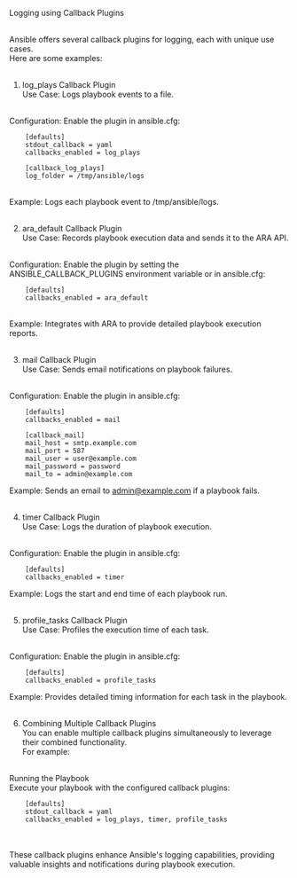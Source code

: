 Logging using Callback Plugins <br>  <br> 

Ansible offers several callback plugins for logging, each with unique use cases. <br> 
Here are some examples: <br> <br> 

1. log_plays Callback Plugin <br> 
Use Case: Logs playbook events to a file. <br>  <br> 

Configuration: Enable the plugin in ansible.cfg: <br> 

        [defaults]
        stdout_callback = yaml
        callbacks_enabled = log_plays

        [callback_log_plays]
        log_folder = /tmp/ansible/logs
 <br> 
Example: Logs each playbook event to /tmp/ansible/logs. <br>  <br> 


2. ara_default Callback Plugin <br> 
Use Case: Records playbook execution data and sends it to the ARA API. <br>  <br> 

Configuration: Enable the plugin by setting the ANSIBLE_CALLBACK_PLUGINS environment variable or in ansible.cfg: <br> 
  
        [defaults]
        callbacks_enabled = ara_default

 <br> 
Example: Integrates with ARA to provide detailed playbook execution reports. <br>  <br> 


3. mail Callback Plugin <br> 
Use Case: Sends email notifications on playbook failures. <br>  <br> 

Configuration: Enable the plugin in ansible.cfg: <br> 

        [defaults]
        callbacks_enabled = mail

        [callback_mail]
        mail_host = smtp.example.com
        mail_port = 587
        mail_user = user@example.com
        mail_password = password
        mail_to = admin@example.com


Example: Sends an email to admin@example.com if a playbook fails. <br>  <br> 


4. timer Callback Plugin <br> 
Use Case: Logs the duration of playbook execution. <br>  <br> 

Configuration: Enable the plugin in ansible.cfg: <br> 

        [defaults]
        callbacks_enabled = timer

Example: Logs the start and end time of each playbook run. <br>  <br> 


5. profile_tasks Callback Plugin <br> 
Use Case: Profiles the execution time of each task. <br>  <br> 

Configuration: Enable the plugin in ansible.cfg: <br> 

        [defaults]
        callbacks_enabled = profile_tasks
        
Example: Provides detailed timing information for each task in the playbook. <br>  <br> 


6. Combining Multiple Callback Plugins <br> 
You can enable multiple callback plugins simultaneously to leverage their combined functionality. <br> 
For example: <br>  <br> 

Running the Playbook <br> 
Execute your playbook with the configured callback plugins: <br> 

        [defaults]
        stdout_callback = yaml
        callbacks_enabled = log_plays, timer, profile_tasks

 <br>  <br> 
These callback plugins enhance Ansible's logging capabilities, providing valuable insights and notifications during playbook execution.

